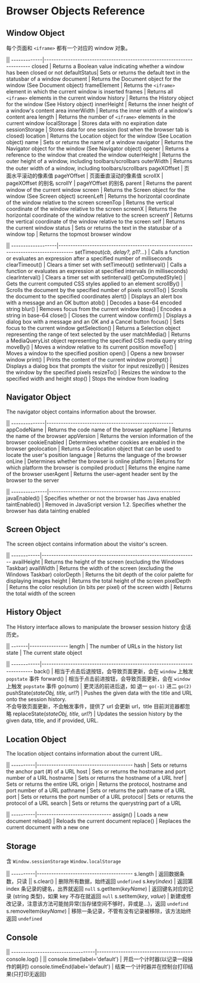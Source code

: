 # Browser Objects Reference

<style>td:first-child{ color: red; } td:first-child em { color: gray; }</style>

## Window Object

每个页面和 `<iframe>` 都有一个对应的 window 对象。

||
-------------|------------------------------------------------------------------------
closed       | Returns a Boolean value indicating whether a window has been closed or not
defaultStatus| Sets or returns the default text in the statusbar of a window
document     | Returns the Document object for the window (See Document object)
frameElement | Returns the `<iframe>` element in which the current window is inserted
frames       | Returns all `<iframe>` elements in the current window
history      | Returns the History object for the window (See History object)
innerHeight  | Returns the inner height of a window's content area
innerWidth   | Returns the inner width of a window's content area
length       | Returns the number of `<iframe>` elements in the current window
localStorage   | Stores data with no expiration date
sessionStorage | Stores data for one session (lost when the browser tab is closed)
location     | Returns the Location object for the window (See Location object)
name         | Sets or returns the name of a window
navigator    | Returns the Navigator object for the window (See Navigator object)
opener       | Returns a reference to the window that created the window
outerHeight  | Returns the outer height of a window, including toolbars/scrollbars
outerWidth   | Returns the outer width of a window, including toolbars/scrollbars
pageXOffset  | 页面水平滚动的像素值
pageYOffset  | 页面垂直滚动的像素值
scrollX      | pageXOffset 的别名
scrollY      | pageYOffset 的别名
parent       | Returns the parent window of the current window
screen       | Returns the Screen object for the window (See Screen object)
screenLeft   | Returns the horizontal coordinate of the window relative to the screen
screenTop    | Returns the vertical coordinate of the window relative to the screen
screenX      | Returns the horizontal coordinate of the window relative to the screen
screenY      | Returns the vertical coordinate of the window relative to the screen
self         | Returns the current window
status       | Sets or returns the text in the statusbar of a window
top          | Returns the topmost browser window

||
-------------------|------------------------------------------------------------------------------------
setTimeout(_cb, delay?, p1?..._) | Calls a function or evaluates an expression after a specified number of milliseconds
clearTimeout()     | Clears a timer set with setTimeout()
setInterval()      | Calls a function or evaluates an expression at specified intervals (in milliseconds)
clearInterval()    | Clears a timer set with setInterval()
getComputedStyle() | Gets the current computed CSS styles applied to an element
scrollBy()     | Scrolls the document by the specified number of pixels
scrollTo()     | Scrolls the document to the specified coordinates
alert()        | Displays an alert box with a message and an OK button
atob()         | Decodes a base-64 encoded string
blur()         | Removes focus from the current window
btoa()         | Encodes a string in base-64
close()        | Closes the current window
confirm()      | Displays a dialog box with a message and an OK and a Cancel button
focus()        | Sets focus to the current window
getSelection() | Returns a Selection object representing the range of text selected by the user
matchMedia()   | Returns a MediaQueryList object representing the specified CSS media query string
moveBy()   | Moves a window relative to its current position
moveTo()   | Moves a window to the specified position
open()     | Opens a new browser window
print()    | Prints the content of the current window
prompt()   | Displays a dialog box that prompts the visitor for input
resizeBy() | Resizes the window by the specified pixels
resizeTo() | Resizes the window to the specified width and height
stop()     | Stops the window from loading


## Navigator Object

The navigator object contains information about the browser.

||
--------------|-----------------------------------------------------
appCodeName   | Returns the code name of the browser
appName       | Returns the name of the browser
appVersion    | Returns the version information of the browser
cookieEnabled | Determines whether cookies are enabled in the browser
geolocation   | Returns a Geolocation object that can be used to locate the user's position
language      | Returns the language of the browser
onLine        | Determines whether the browser is online
platform      | Returns for which platform the browser is compiled
product       | Returns the engine name of the browser
userAgent     | Returns the user-agent header sent by the browser to the server

||
---------------|-------------------------------------------------------
javaEnabled()  | Specifies whether or not the browser has Java enabled
taintEnabled() | Removed in JavaScript version 1.2. Specifies whether the browser has data tainting enabled


## Screen Object

The screen object contains information about the visitor's screen.

||
------------|-----------------------------------------------------------------
availHeight | Returns the height of the screen (excluding the Windows Taskbar)
availWidth  | Returns the width of the screen (excluding the Windows Taskbar)
colorDepth  | Returns the bit depth of the color palette for displaying images
height      | Returns the total height of the screen
pixelDepth  | Returns the color resolution (in bits per pixel) of the screen
width       | Returns the total width of the screen


## History Object

The History interface allows to manipulate the browser session history 会话历史。

||
-------|----------------
length | The number of URLs in the history list
state  | The current state object

||
------------|--------------------------------------------------------------------------
back()      | 相当于点击后退按钮，会导致页面更新，会在 `window` 上触发 `popstate` 事件
forward()   | 相当于点击前进按钮，会导致页面更新，会在 `window` 上触发 `popstate` 事件
go(_num_)   | 更灵活的前进后退，如 退一 `go(-1)` 进二 `go(2)`
pushState(_stateObj, title, url?_)    | Pushes the given data with the title and URL onto the session history. <br>不会导致页面更新，不会触发事件，提供了 url 会更新 url，title 目前浏览器都忽略
replaceState(_stateObj, title, url?_) | Updates the session history by the given data, title, and if provided, URL.


## Location Object

The location object contains information about the current URL.

||
----------|----------------------------------------
hash      | Sets or returns the anchor part (#) of a URL
host      | Sets or returns the hostname and port number of a URL
hostname  | Sets or returns the hostname of a URL
href      | Sets or returns the entire URL
origin    | Returns the protocol, hostname and port number of a URL
pathname  | Sets or returns the path name of a URL
port      | Sets or returns the port number of a URL
protocol  | Sets or returns the protocol of a URL
search    | Sets or returns the querystring part of a URL

||
----------|-------------------------------
assign()  | Loads a new document
reload()  | Reloads the current document
replace() | Replaces the current document with a new one


## Storage

含 `Window.sessionStorage` `Window.localStorage`

||
----------|----------------------------------------
s.length    | 返回数据条数，只读
||
s.clear()            | 删除所有数据，始终返回 `undefined`
s.key(_index_)       | 返回第 index 条记录的键名，出界就返回 `null`
s.getItem(_keyName_) | 返回键名对应的记录 (string 类型)，如果 key 不存在就返回 `null`
s.setItem(_key_, _value_) | 新建或修改记录，注意该方法可能抛异常(当存储空间不够时，异或是...)，返回 `undefind`
s.removeItem(_keyName_)   | 移除一条记录，不管有没有记录被移除，该方法始终返回 `undefined`

## Console

||
-----------------------------------|----------------------------------------
console.log()                      | 
||
console.time(label='default')      | 开启一个计时器(以记录一段操作的耗时)
console.timeEnd(label='default')   | 结束一个计时器并在控制台打印结果(只打印无返回)

